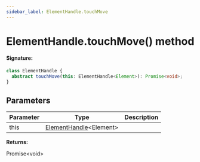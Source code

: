 ```yaml
---
sidebar_label: ElementHandle.touchMove
---
```


# ElementHandle.touchMove() method

#### Signature:

```typescript
class ElementHandle {
  abstract touchMove(this: ElementHandle<Element>): Promise<void>;
}
```

## Parameters

| Parameter | Type                                                         | Description |
| --------- | ------------------------------------------------------------ | ----------- |
| this      | [ElementHandle](./puppeteer.elementhandle.md)&lt;Element&gt; |             |

**Returns:**

Promise&lt;void&gt;
